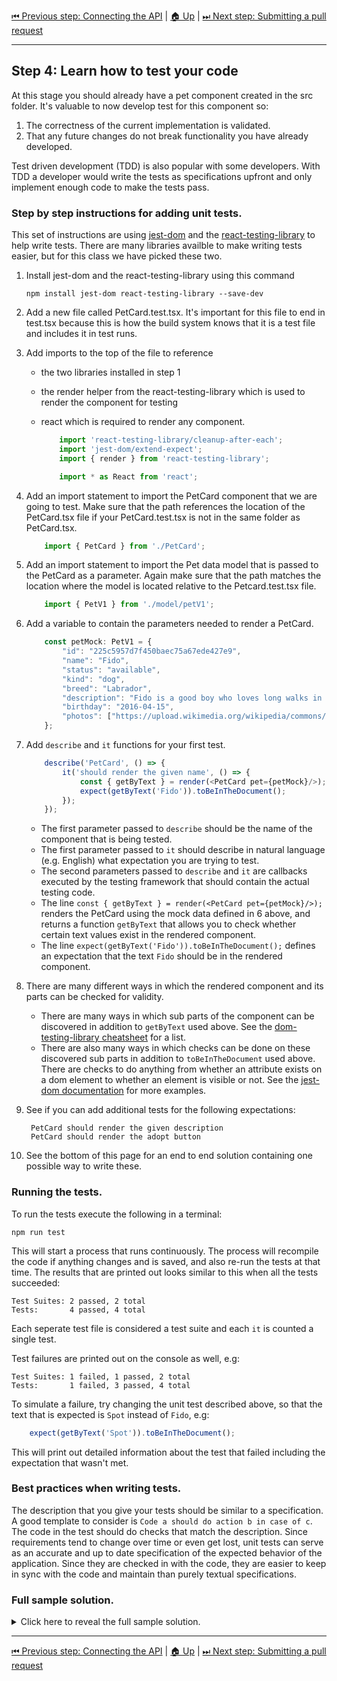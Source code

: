 [⏮ Previous step: Connecting the API](./03-connecting-the-api.md)&nbsp;|&nbsp;[🏠 Up](./00-index.md)&nbsp;|&nbsp;[⏭ Next step: Submitting a pull request](./05-submitting-a-pull-request.md)

----

## Step 4: Learn how to test your code

At this stage you should already have a pet component created in the src folder. It's valuable to now develop test for this component so:
1. The correctness of the current implementation is validated.
2. That any future changes do not break functionality you have already developed.

Test driven development (TDD) is also popular with some developers. With TDD a developer would write the tests as specifications upfront and only implement enough code to make the tests pass.

### Step by step instructions for adding unit tests.

This set of instructions are using [jest-dom](https://github.com/testing-library/jest-dom) and the [react-testing-library](https://github.com/testing-library/react-testing-library) to help write tests. There are many libraries availble to make writing tests easier, but for this class we have picked these two.

1. Install jest-dom and the react-testing-library using this command

       npm install jest-dom react-testing-library --save-dev

2. Add a new file called PetCard.test.tsx. It's important for this file to end in test.tsx because this is how the build system knows that it is a test file and includes it in test runs.

3. Add imports to the top of the file to reference

    - the two libraries installed in step 1
    - the render helper from the react-testing-library which is used to render the component for testing
    - react which is required to render any component.

        ```typescript
            import 'react-testing-library/cleanup-after-each';
            import 'jest-dom/extend-expect';
            import { render } from 'react-testing-library';

            import * as React from 'react';
        ```

4. Add an import statement to import the PetCard component that we are going to test. Make sure that the path references the location of the PetCard.tsx file if your PetCard.test.tsx is not in the same folder as PetCard.tsx.

    ```typescript
        import { PetCard } from './PetCard';
    ```

5. Add an import statement to import the Pet data model that is passed to the PetCard as a parameter. Again make sure that the path matches the location where the model is located relative to the Petcard.test.tsx file.

    ```typescript
        import { PetV1 } from './model/petV1';
    ```

6. Add a variable to contain the parameters needed to render a PetCard.

    ```typescript
        const petMock: PetV1 = {
            "id": "225c5957d7f450baec75a67ede427e9",
            "name": "Fido",
            "status": "available",
            "kind": "dog",
            "breed": "Labrador",
            "description": "Fido is a good boy who loves long walks in the park, playing with his ball and licking faces. He's great with children and an absolute sweetheart.",
            "birthday": "2016-04-15",
            "photos": ["https://upload.wikimedia.org/wikipedia/commons/b/b3/Labrador_on_Quantock_%282307909488%29.jpg"]
        };
    ```

7. Add `describe` and `it` functions for your first test.

    ```typescript
        describe('PetCard', () => {
            it('should render the given name', () => {
                const { getByText } = render(<PetCard pet={petMock}/>);
                expect(getByText('Fido')).toBeInTheDocument();
            });
        });
    ```

    - The first parameter passed to `describe` should be the name of the component that is being tested.
    - The first parameter passed to `it` should describe in natural language (e.g. English) what expectation you are trying to test.
    - The second parameters passed to `describe` and `it` are callbacks executed by the testing framework that should contain the actual testing code.
    - The line `const { getByText } = render(<PetCard pet={petMock}/>);` renders the PetCard using the mock data defined in 6 above, and returns a function `getByText` that allows you to check whether certain text values exist in the rendered component.
    - The line `expect(getByText('Fido')).toBeInTheDocument();` defines an expectation that the text `Fido` should be in the rendered component.

8. There are many different ways in which the rendered component and its parts can be checked for validity.

    - There are many ways in which sub parts of the component can be discovered in addition to `getByText` used above. See the [dom-testing-library cheatsheet](https://testing-library.com/docs/dom-testing-library/cheatsheet#queries) for a list.
    - There are also many ways in which checks can be done on these discovered sub parts in addition to `toBeInTheDocument` used above. There are checks to do anything from whether an attribute exists on a dom element to whether an element is visible or not. See the [jest-dom documentation](https://www.npmjs.com/package/jest-dom#custom-matchers) for more examples.

9. See if you can add additional tests for the following expectations:

        PetCard should render the given description
        PetCard should render the adopt button

10. See the bottom of this page for an end to end solution containing one possible way to write these.

### Running the tests.

To run the tests execute the following in a terminal:

    npm run test

This will start a process that runs continuously. The process will recompile the code if anything changes and is saved, and also re-run the tests at that time. The results that are printed out looks similar to this when all the tests succeeded:

    Test Suites: 2 passed, 2 total
    Tests:       4 passed, 4 total

Each seperate test file is considered a test suite and each `it` is counted a single test.

Test failures are printed out on the console as well, e.g:

    Test Suites: 1 failed, 1 passed, 2 total
    Tests:       1 failed, 3 passed, 4 total

To simulate a failure, try changing the unit test described above, so that the text that is expected is `Spot` instead of `Fido`, e.g:

```typescript
    expect(getByText('Spot')).toBeInTheDocument();
```

This will print out detailed information about the test that failed including the expectation that wasn't met.

### Best practices when writing tests.

The description that you give your tests should be similar to a specification. A good template to consider is `Code a should do action b in case of c`. The code in the test should do checks that match the description. Since requirements tend to change over time or even get lost, unit tests can serve as an accurate and up to date specification of the expected behavior of the application. Since they are checked in with the code, they are easier to keep in sync with the code and maintain than purely textual specifications.

### Full sample solution.

<details>
<summary>Click here to reveal the full sample solution.</summary>

```typescript

    import 'react-testing-library/cleanup-after-each';
    import 'jest-dom/extend-expect';

    import * as React from 'react';

    import { PetCard } from './PetCard';
    import { render } from 'react-testing-library';
    import { PetV1 } from './model/petV1';

    const petMock : PetV1 = {
        "id": "225c5957d7f450baec75a67ede427e9",
        "name": "Fido",
        "status": "available",
        "kind": "dog",
        "breed": "Labrador",
        "description": "Fido is a good boy who loves long walks in the park, playing with his ball and licking faces. He's great with children and an absolute sweetheart.",
        "birthday": "2016-04-15",
        "photos": ["https://upload.wikimedia.org/wikipedia/commons/b/b3/Labrador_on_Quantock_%282307909488%29.jpg"]
    };

    describe('PetCard', () => {
        it('should render the given name', () => {
            const { getByText } = render(<PetCard pet={petMock}/>);
            expect(getByText('Fido')).toBeInTheDocument();
        });

        it('should render the given description', () => {
            const { getByText } = render(<PetCard pet={petMock}/>);
            expect(getByText(petMock.description!)).toBeInTheDocument();
        });

        it('should render the adopt button', () => {
            const { getByText } = render(<PetCard pet={petMock}/>);
            expect(getByText('Adopt')).toBeInTheDocument();
        });
    });

```

</details>

----

[⏮ Previous step: Connecting the API](./03-connecting-the-api.md)&nbsp;|&nbsp;[🏠 Up](./00-index.md)&nbsp;|&nbsp;[⏭ Next step: Submitting a pull request](./05-submitting-a-pull-request.md)